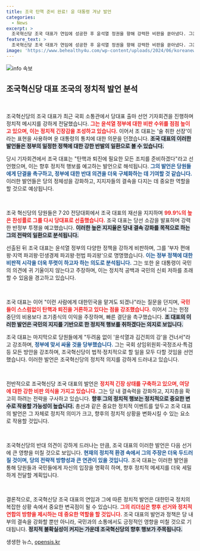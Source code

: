 ```yaml
---
title: 조국 탄핵 준비 완료! 윤 대통령 겨냥 발언
categories:
  - News
excerpt: >
  조국혁신당 조국 대표가 연임에 성공한 후 윤석열 정권을 향해 강력한 비판을 쏟아냈다. 그는 탄핵과 퇴진에 필요한 모든 조치를 준비하겠다며 정권 교체의 의지를 밝혔다. 클릭해서 조 대표의 파격적인 발언을 확인해보세요!
feature_text: >
  조국혁신당 조국 대표가 연임에 성공한 후 윤석열 정권을 향해 강력한 비판을 쏟아냈다. 그는 탄핵과 퇴진에 필요한 모든 조치를 준비하겠다며 정권 교체의 의지를 밝혔다. 클릭해서 조 대표의 파격적인 발언을 확인해보세요!
image: 'https://www.behealthy4u.com/wp-content/uploads/2024/06/koreanews.jpg'
---
```


<p><img src="https://www.behealthy4u.com/wp-content/uploads/2024/06/koreanews.jpg" alt="info 속보" /></p>

<h2 data-ke-size="size26">조국혁신당 대표 조국의 정치적 발언 분석</h2>

<p data-ke-size="size16">&nbsp;</p>

<p>조국혁신당의 조국 대표가 최근 국회 소통관에서 당대표 출마 선언 기자회견을 진행하며 정치적 메시지를 강하게 전달했습니다. <b><span style="color: #ee2323;">그는 윤석열 정부에 대한 비판 수위를 점점 높이고 있으며, 이는 정치적 긴장감을 조성하고 있습니다.</span></b> 이어서 조 대표는 '술 취한 선장'이라는 표현을 사용하며 윤 대통령의 통치에 대한 의문을 던졌습니다. <b><span style="background-color: #21538527;">조국 대표의 이러한 발언들은 정부의 일정한 정책에 대한 강한 반발의 일환으로 볼 수 있습니다.</span></b> </p>

<p>당시 기자회견에서 조국 대표는 "탄핵과 퇴진에 필요한 모든 조치를 준비하겠다"라고 선언했으며, 이는 향후 정치적 행보를 예고하는 발언으로 해석됩니다. <b><span style="color: #1a5490;">그의 발언은 당원들에게 단결을 촉구하고, 정부에 대한 반대 의견을 더욱 구체화하는 데 기여할 것 같습니다.</span></b> 이러한 발언들은 당의 정체성을 강화하고, 지지자들의 결속을 다지는 데 중요한 역할을 할 것으로 예상됩니다. </p>

<p data-ke-size="size16">&nbsp;</p>

<p>조국 혁신당의 당원들은 7·20 전당대회에서 조국 대표의 재선을 지지하며 <b><span style="color: #ee2323;">99.9%의 높은 찬성률로 그를 다시 당대표로 선출했습니다.</span></b> 조국 대표는 당선 소감을 발표하며 강력한 반정부 투쟁을 예고했습니다. <b><span style="background-color: #21538527;">이러한 높은 지지율은 당내 결속 강화를 목적으로 하는 그의 전략의 일환으로 분석됩니다.</span></b> </p>

<p>선출된 뒤 조국 대표는 윤석열 정부의 다양한 정책을 강하게 비판하며, 그를 '부자 편애왕·지역 파괴왕·민생경제 파괴왕·헌법 파괴왕'으로 명명했습니다. <b><span style="color: #1a5490;">이는 정부 정책에 대한 비판적 시각을 더욱 뚜렷이 하고자 하는 의도로 분석됩니다.</span></b> 그는 또한 윤 대통령이 국민의 의견에 귀 기울이지 않는다고 주장하며, 이는 정치적 공백과 국민의 신뢰 저하를 초래할 수 있음을 경고하고 있습니다.</p>

<p data-ke-size="size16">&nbsp;</p>

<p>조국 대표는 이어 "이런 사람에게 대한민국을 맡겨도 되겠나"라는 질문을 던지며, <b><span style="color: #ee2323;">국민들이 스스럼없이 탄핵과 퇴진을 거론하고 있다는 점을 강조했습니다.</span></b> 이어서 그는 헌정 중단의 비용보다 조기종식의 이익을 주장하며, 빠른 결단을 촉구했습니다. <b><span style="background-color: #21538527;">조 대표의 이러한 발언은 국민의 지지를 기반으로 한 정치적 행보를 취하겠다는 의지로 보입니다.</span></b></p>

<p>조국 대표는 마지막으로 당원들에게 "두려움 없이 '윤석열과 김건희의 강'을 건너서"라고 강조하며, <b><span style="color: #1a5490;">정부에 맞서 싸울 것을 당부했습니다.</span></b> 그는 국회 상임위원회·국정조사·특검 등 모든 방안을 강조하며, 조국혁신당이 법적·정치적으로 할 일을 모두 다할 것임을 선언했습니다. 이러한 발언은 조국혁신당의 정치적 의지를 강하게 드러내고 있습니다.</p>

<p data-ke-size="size16">&nbsp;</p>

<p>전반적으로 조국혁신당 조국 대표의 발언은 <b><span style="color: #ee2323;">정치적 긴장 상태를 구축하고 있으며, 여당에 대한 강한 비판 의식을 가지고 있습니다.</span></b> 그는 당 내 결속력을 강화하고, 지지층을 확고히 하려는 전략을 구사하고 있습니다. <b><span style="background-color: #21538527;">향후 그의 정치적 행보는 정치적으로 중요한 변수로 작용할 가능성이 높습니다.</span></b> 총선과 같은 중요한 정치적 이벤트를 앞두고 조국 대표의 발언은 그 자체로 정치적 의미가 크고, 향후의 정치적 상황을 변화시킬 수 있는 요소로 작용할 것입니다. </p>

<p data-ke-size="size16">&nbsp;</p>

<p>조국혁신당의 반대 의견이 강하게 드러나는 만큼, 조국 대표의 이러한 발언은 다음 선거에 큰 영향을 미칠 것으로 보입니다. <b><span style="color: #1a5490;">현재의 정치적 환경 속에서 그의 주장은 더욱 두드러질 것이며, 당의 전략적 방향성과 큰 연관이 있을 것입니다.</span></b> 조국 대표는 이러한 발언을 통해 당원들과 국민들에게 자신의 입장을 명확히 하며, 향후 정치적 메세지를 더욱 세밀하게 전달할 계획입니다. </p>

<p data-ke-size="size16">&nbsp;</p>

<p>결론적으로, 조국혁신당 조국 대표의 연임과 그에 따른 정치적 발언은 대한민국 정치의 복잡한 상황 속에서 중요한 변곡점이 될 수 있습니다. <b><span style="color: #ee2323;">그의 리더십은 향후 선거와 정치적 연합의 방향을 제시하는 데 중요한 역할을 할 것입니다.</span></b> 조국 대표의 발언과 정책은 당 내부의 결속을 강화할 뿐만 아니라, 국민과의 소통에서도 긍정적인 영향을 미칠 것으로 기대됩니다. <b><span style="background-color: #21538527;">정치적 불확실성이 커지는 가운데 조국혁신당의 향후 행보가 주목됩니다.</span></b></p>
생생한 뉴스, <a href="https://opensis.kr" rel="dofollow">opensis.kr</a>


